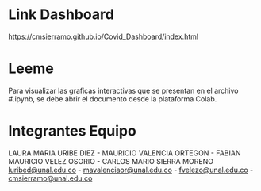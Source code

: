 # Link Dashboard
 https://cmsierramo.github.io/Covid_Dashboard/index.html
 
# Leeme
 Para visualizar las graficas interactivas que se presentan en el archivo #.ipynb, se debe abrir el documento desde la plataforma Colab.
 

# Integrantes Equipo
  LAURA MARIA URIBE DIEZ - MAURICIO VALENCIA ORTEGON - FABIAN MAURICIO VELEZ OSORIO - CARLOS MARIO SIERRA MORENO
  luribed@unal.edu.co - mavalenciaor@unal.edu.co - fvelezo@unal.edu.co - cmsierramo@unal.edu.co

